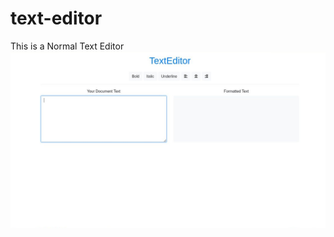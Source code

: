 # text-editor
This is a Normal Text Editor
![](https://github.com/sasiking/text-editor/blob/main/screen.jpg)
